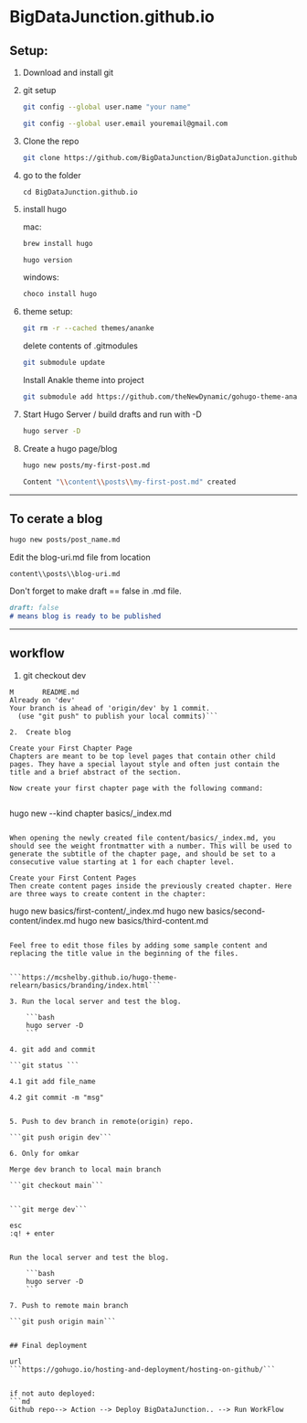 # BigDataJunction.github.io
## Setup:

1. Download and install git 
2. git setup 
    ```bash
    git config --global user.name "your name"
    ```
    ```bash
    git config --global user.email youremail@gmail.com
    ```

3. Clone the repo
    ```bash
    git clone https://github.com/BigDataJunction/BigDataJunction.github.io.git
    ```

4. go to the folder 
    ```shell
    cd BigDataJunction.github.io
    ```
5. install  hugo 

    mac:
    ```bash 
    brew install hugo
    
    hugo version

    ```
    windows:
    ```bash 
    choco install hugo
    ```

6. theme setup:
    ```bash 
    git rm -r --cached themes/ananke
    ```
    <!-- ```rm -rf themes/ananke``` -->
    delete contents of .gitmodules 
    ```bash
    git submodule update
    ```

    Install Anakle theme into project  
    ```bash 
    git submodule add https://github.com/theNewDynamic/gohugo-theme-ananke.git themes/ananke
    ```

7. Start Hugo Server / build drafts and run with -D
    ```bash 
    hugo server -D
    ```

8. Create a hugo page/blog
    ```bash 
    hugo new posts/my-first-post.md
    ```

    ```bash 
    Content "\\content\\posts\\my-first-post.md" created
    ```
--------------------------------------------------------------------------
## To cerate a blog 
```bash 
hugo new posts/post_name.md
```

Edit the blog-uri.md file from location 
```nash 
content\\posts\\blog-uri.md
```

Don't forget to make draft == false in .md file.
```md
draft: false
# means blog is ready to be published
```

--------------------------------------------------------------------------


## workflow

1. git checkout dev

```kumarom@KUMARs-Air-2 BigDataJunction.github.io % git checkout dev
M       README.md
Already on 'dev'
Your branch is ahead of 'origin/dev' by 1 commit.
  (use "git push" to publish your local commits)```

2.  Create blog

Create your First Chapter Page
Chapters are meant to be top level pages that contain other child pages. They have a special layout style and often just contain the title and a brief abstract of the section.

Now create your first chapter page with the following command:


```
hugo new --kind chapter basics/_index.md
```

When opening the newly created file content/basics/_index.md, you should see the weight frontmatter with a number. This will be used to generate the subtitle of the chapter page, and should be set to a consecutive value starting at 1 for each chapter level.

Create your First Content Pages
Then create content pages inside the previously created chapter. Here are three ways to create content in the chapter:

```
hugo new basics/first-content/_index.md
hugo new basics/second-content/index.md
hugo new basics/third-content.md
```

Feel free to edit those files by adding some sample content and replacing the title value in the beginning of the files.


```https://mcshelby.github.io/hugo-theme-relearn/basics/branding/index.html```

3. Run the local server and test the blog.

    ```bash 
    hugo server -D
    ```

4. git add and commit

```git status ```

4.1 git add file_name

4.2 git commit -m "msg"


5. Push to dev branch in remote(origin) repo.

```git push origin dev```

6. Only for omkar

Merge dev branch to local main branch

```git checkout main```


```git merge dev```

esc 
:q! + enter


Run the local server and test the blog.

    ```bash 
    hugo server -D
    ```

7. Push to remote main branch

```git push origin main```


## Final deployment 

url
```https://gohugo.io/hosting-and-deployment/hosting-on-github/```


if not auto deployed:
```md
Github repo--> Action --> Deploy BigDataJunction.. --> Run WorkFlow
```